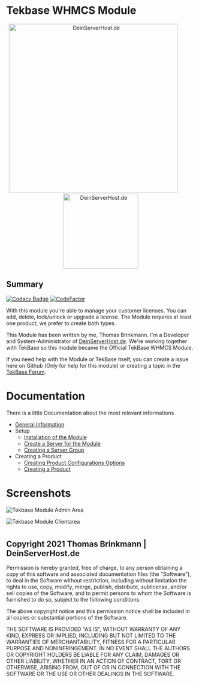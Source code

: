 # Tekbase WHMCS Module


<div align="center">
<a href="https://deinserverhost.de"><img src="https://backup.mirror3.deinserverhost.icu/Partner/white.svg" alt="DeinServerHost.de" width="450px" ></a>
&nbsp;&nbsp;&nbsp;&nbsp;&nbsp;&nbsp;&nbsp;&nbsp;&nbsp;
<a href="https://teklab.de"><img src="https://cdn.teklab.de/themes/clean/images/teklab_small.svg" alt="DeinServerHost.de" width="200px" ></a>
</div>
   
   
## Summary

  [![Codacy Badge](https://app.codacy.com/project/badge/Grade/615bb87a38e34365abf6208716c503a2)](https://www.codacy.com/gh/ConanDoyl/tekbase-whmcs/dashboard?utm_source=github.com&amp;utm_medium=referral&amp;utm_content=ConanDoyl/tekbase-whmcs&amp;utm_campaign=Badge_Grade)
  [![CodeFactor](https://www.codefactor.io/repository/github/conandoyl/tekbase-whmcs/badge)](https://www.codefactor.io/repository/github/conandoyl/tekbase-whmcs)
  
With this module you're able to manage your customer licenses. You can add, delete, lock/unlock or upgrade a license. 
The Module requires at least one product, we prefer to create both types.

This Module has been written by me, Thomas Brinkmann. I'm a Developer and System-Administrator of [DeinServerHost.de](https://DeinServerHost.de).
We're working together with TekBase so this module became the Official TekBase WHMCS Module.

If you need help with the Module or TekBase itself, you can create a issue here on Github (Only for help for this module) or creating a topic in the [TekBase Forum](https://community.teklab.de).


#


# Documentation 
There is a little Documentation about the most relevant informations
   
* [General Information](https://github.com/ConanDoyl/tekbase-whmcs/wiki)
* Setup
    * [Installation of the Module](https://github.com/ConanDoyl/tekbase-whmcs/wiki/Installation-of-the-Module)
    * [Create a Server for the Module](https://github.com/ConanDoyl/tekbase-whmcs/wiki/Creating-a-Server-for-the-Module)
    * [Creating a Server Group](https://github.com/ConanDoyl/tekbase-whmcs/wiki/Creating-a-Server-Group)
* Creating a Product
    * [Creating Product Configurations Options](https://github.com/ConanDoyl/tekbase-whmcs/wiki/Creating-the-Configurationsoptions)
    * [Creating a Product](https://github.com/ConanDoyl/tekbase-whmcs/wiki/Creating-a-Product-for-the-Module)


#
  
# Screenshots
   
![Tekbase Module Admin Area](https://img.dsh.gg/DSH-GW02-HGQjTeNmfZ-15-08-2021-12-01PM.png)
   
![Tekbase Module Clientarea](https://img.dsh.gg/DSH-GW02-QvG6R6i6M8-15-08-2021-04-26PM.png)
    
#


## Copyright 2021 Thomas Brinkmann | DeinServerHost.de 
  
Permission is hereby granted, free of charge, to any person obtaining a copy of this software and associated documentation files (the "Software"), to deal in the Software without restriction, including without limitation the rights to use, copy, modify, merge, publish, distribute, sublicense, and/or sell copies of the Software, and to permit persons to whom the Software is furnished to do so, subject to the following conditions:

The above copyright notice and this permission notice shall be included in all copies or substantial portions of the Software.

THE SOFTWARE IS PROVIDED "AS IS", WITHOUT WARRANTY OF ANY KIND, EXPRESS OR IMPLIED, INCLUDING BUT NOT LIMITED TO THE WARRANTIES OF MERCHANTABILITY, FITNESS FOR A PARTICULAR PURPOSE AND NONINFRINGEMENT. IN NO EVENT SHALL THE AUTHORS OR COPYRIGHT HOLDERS BE LIABLE FOR ANY CLAIM, DAMAGES OR OTHER LIABILITY, WHETHER IN AN ACTION OF CONTRACT, TORT OR OTHERWISE, ARISING FROM, OUT OF OR IN CONNECTION WITH THE SOFTWARE OR THE USE OR OTHER DEALINGS IN THE SOFTWARE.
